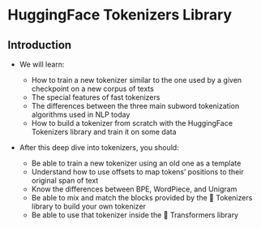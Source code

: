 # HuggingFace Tokenizers Library

## Introduction

- We will learn:
    - How to train a new tokenizer similar to the one used by a given checkpoint on a new corpus of texts
    - The special features of fast tokenizers
    - The differences between the three main subword tokenization algorithms used in NLP today
    - How to build a tokenizer from scratch with the HuggingFace Tokenizers library and train it on some data

- After this deep dive into tokenizers, you should:
    - Be able to train a new tokenizer using an old one as a template
    - Understand how to use offsets to map tokens’ positions to their original span of text
    - Know the differences between BPE, WordPiece, and Unigram
    - Be able to mix and match the blocks provided by the 🤗 Tokenizers library to build your own tokenizer
    - Be able to use that tokenizer inside the 🤗 Transformers library

